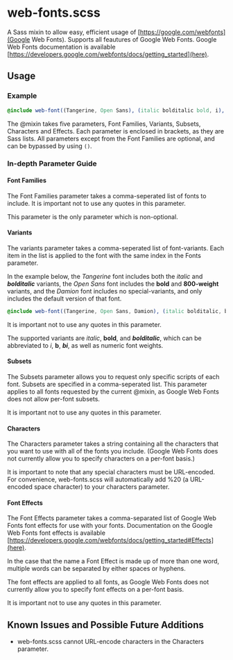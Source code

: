 web-fonts.scss
==============

A Sass mixin to allow easy, efficient usage of [https://google.com/webfonts](Google Web Fonts).
Supports all feautures of Google Web Fonts.
Google Web Fonts documentation is available [https://developers.google.com/webfonts/docs/getting_started](here).

Usage
-----

### Example ###
```SCSS
@include web-font((Tangerine, Open Sans), (italic bolditalic bold, i), (latin, cyrillic), ('thisismytext'), (shadow multiple, float 3d));
```

The @mixin takes five parameters, Font Families, Variants, Subsets, Characters and Effects.
Each parameter is enclosed in brackets, as they are Sass lists.
All parameters except from the Font Families are optional, and can be bypassed by using `()`.

### In-depth Parameter Guide ###

#### Font Families ####

The Font Families parameter takes a comma-seperated list of fonts to include.
It is important not to use any quotes in this parameter.

This parameter is the only parameter which is non-optional.

#### Variants ####

The variants parameter takes a comma-seperated list of font-variants. Each item in the list is applied to the font with the same index in the Fonts parameter.

In the example below, the _Tangerine_ font includes both the _italic_ and ___bolditalic___ variants, the _Open Sans_ font includes the __bold__ and __800-weight__ variants, and the _Damion_ font includes no special-variants, and only includes the default version of that font.

```SCSS
@include web-font((Tangerine, Open Sans, Damion), (italic bolditalic, b 800));
```

It is important not to use any quotes in this parameter.

The supported variants are _italic_, __bold__, and ___bolditalic___, which can be abbreviated to _i_, __b__, ___bi___, as well as numeric font weights.

#### Subsets ####

The Subsets parameter allows you to request only specific scripts of each font. Subsets are specified in a comma-seperated list.
This parameter applies to all fonts requested by the current @mixin, as Google Web Fonts does not allow per-font subsets.

It is important not to use any quotes in this parameter.

#### Characters ####

The Characters parameter takes a string containing all the characters that you want to use with all of the fonts you include. (Google Web Fonts does not currently allow you to specify characters on a per-font basis.)

It is important to note that any special characters must be URL-encoded. For convenience, web-fonts.scss will automatically add %20 (a URL-encoded space character) to your characters parameter.

#### Font Effects ####

The Font Effects parameter takes a comma-separated list of Google Web Fonts font effects for use with your fonts. Documentation on the Google Web Fonts font effects is available [https://developers.google.com/webfonts/docs/getting_started#Effects](here).

In the case that the name a Font Effect is made up of more than one word, multiple words can be separated by either spaces or hyphens.

The font effects are applied to all fonts, as Google Web Fonts does not currently allow you to specify font effects on a per-font basis.

It is important not to use any quotes in this parameter.

Known Issues and Possible Future Additions
------------------------------------------

- web-fonts.scss cannot URL-encode characters in the Characters parameter.
